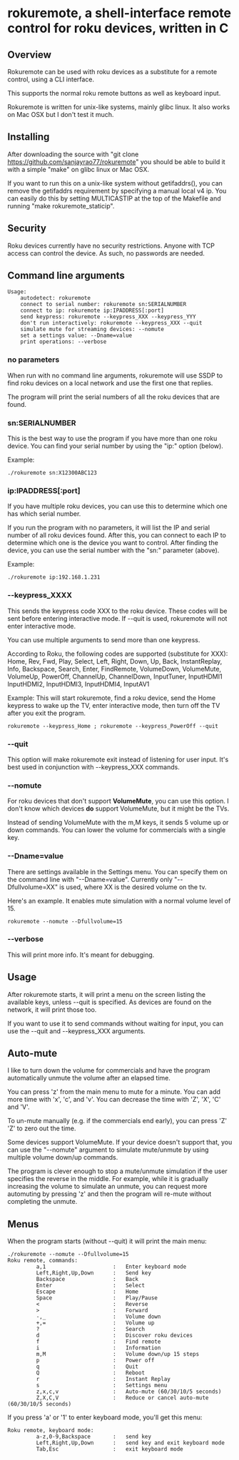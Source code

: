 # rokuremote, a shell-interface remote control for roku devices, written in C

## Overview

Rokuremote can be used with roku devices as a substitute for a remote control, using
a CLI interface.

This supports the normal roku remote buttons as well as keyboard input.

Rokuremote is written for unix-like systems, mainly glibc linux. It also works on
Mac OSX but I don't test it much.

## Installing

After downloading the source with "git clone https://github.com/sanjayrao77/rokuremote"
you should be able to build it with a simple "make" on glibc linux or Mac OSX.

If you want to run this on a unix-like system without getifaddrs(), you can remove
the getifaddrs requirement by specifying a manual local v4 ip. You can easily do this
by setting MULTICASTIP at the top of the Makefile and running "make rokuremote\_staticip".

## Security

Roku devices currently have no security restrictions. Anyone with TCP access can control
the device. As such, no passwords are needed.

## Command line arguments

```
Usage:
	autodetect: rokuremote
	connect to serial number: rokuremote sn:SERIALNUMBER
	connect to ip: rokuremote ip:IPADDRESS[:port]
	send keypress: rokuremote --keypress_XXX --keypress_YYY
	don't run interactively: rokuremote --keypress_XXX --quit
	simulate mute for streaming devices: --nomute
	set a settings value: --Dname=value
	print operations: --verbose
```

### no parameters

When run with no command line arguments, rokuremote will use SSDP to find roku devices on
a local network and use the first one that replies.

The program will print the serial numbers of all the roku devices that are found.

### sn:SERIALNUMBER

This is the best way to use the program if you have more than one roku device.
You can find your serial number by using the "ip:" option (below).

Example:
```
./rokuremote sn:X12300ABC123
```


### ip:IPADDRESS[:port]

If you have multiple roku devices, you can use this to determine which one has which
serial number.

If you run the program with no parameters, it will list the IP and serial number of
all roku devices found. After this, you can connect to each IP to determine which one
is the device you want to control. After finding the device, you can use the serial
number with the "sn:" parameter (above).

Example:
```
./rokuremote ip:192.168.1.231
```


### --keypress\_XXXX

This sends the keypress code XXX to the roku device. These codes will be sent before entering interactive
mode. If --quit is used, rokuremote will not enter interactive mode.

You can use multiple arguments to send more than one keypress.

According to Roku, the following codes are supported (substitute for XXX):
Home, Rev, Fwd, Play, Select, Left, Right, Down, Up, Back, InstantReplay, Info, Backspace, Search, 
Enter, FindRemote, VolumeDown, VolumeMute, VolumeUp, PowerOff, ChannelUp, ChannelDown,
InputTuner, InputHDMI1 InputHDMI2, InputHDMI3, InputHDMI4, InputAV1

Example: This will start rokuremote, find a roku device, send the Home keypress to wake up the TV, enter interactive mode,
then turn off the TV after you exit the program.
```
rokuremote --keypress_Home ; rokuremote --keypress_PowerOff --quit
```

### --quit

This option will make rokuremote exit instead of listening for user input. It's best used in conjunction with --keypress\_XXX commands.

### --nomute

For roku devices that don't support __VolumeMute__, you can use this option. I don't
know which devices **do** support VolumeMute, but it might be the TVs.

Instead of sending VolumeMute with the m,M keys, it sends 5 volume up or down
commands. You can lower the volume for commercials with a single key.

### --Dname=value

There are settings available in the Settings menu. You can specify them on the command line
with "--Dname=value". Currently only "--Dfullvolume=XX" is used, where XX is the desired
volume on the tv.

Here's an example. It enables mute simulation with a normal volume level of 15.
```
rokuremote --nomute --Dfullvolume=15
```

### --verbose

This will print more info. It's meant for debugging.

## Usage

After rokuremote starts, it will print a menu on the screen listing the available keys, unless --quit is specified.
As devices are found on the network, it will print those too.

If you want to use it to send commands without waiting for input, you can use the --quit and --keypress\_XXX arguments.

## Auto-mute

I like to turn down the volume for commercials and have the program automatically unmute the volume
after an elapsed time.

You can press 'z' from the main menu to mute for a minute. You can add more time with 'x', 'c', and 'v'.
You can decrease the time with 'Z', 'X', 'C' and 'V'.

To un-mute manually (e.g. if the commercials end early), you can press 'Z' 'Z' to zero out the time.

Some devices support VolumeMute. If your device doesn't support that, you can use the "--nomute" argument
to simulate mute/unmute by using multiple volume down/up commands.

The program is clever enough to stop a mute/unmute simulation if the user specifies the reverse in
the middle. For example, while it is gradually increasing the volume to simulate an unmute, you
can request more automuting by pressing 'z' and then the program will re-mute without completing
the unmute.

## Menus

When the program starts (without --quit) it will print the main menu:
```
./rokuremote --nomute --Dfullvolume=15
Roku remote, commands:
         a,1                     :   Enter keyboard mode
         Left,Right,Up,Down      :   Send key
         Backspace               :   Back
         Enter                   :   Select
         Escape                  :   Home
         Space                   :   Play/Pause
         <                       :   Reverse
         >                       :   Forward
         -,_                     :   Volume down
         +,=                     :   Volume up
         ?                       :   Search
         d                       :   Discover roku devices
         f                       :   Find remote
         i                       :   Information
         m,M                     :   Volume down/up 15 steps
         p                       :   Power off
         q                       :   Quit
         Q                       :   Reboot
         r                       :   Instant Replay
         s                       :   Settings menu
         z,x,c,v                 :   Auto-mute (60/30/10/5 seconds)
         Z,X,C,V                 :   Reduce or cancel auto-mute (60/30/10/5 seconds)
```

If you press 'a' or '1' to enter keyboard mode, you'll get this menu:
```
Roku remote, keyboard mode:
         a-z,0-9,Backspace       :   send key
         Left,Right,Up,Down      :   send key and exit keyboard mode
         Tab,Esc                 :   exit keyboard mode
```
